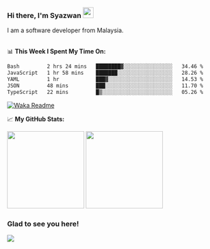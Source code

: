 ### Hi there, I'm Syazwan <img src="https://media.giphy.com/media/hvRJCLFzcasrR4ia7z/giphy.gif" width="25px">
I am a software developer from Malaysia.
<br/><br/>

📊 **This Week I Spent My Time On:**
<!--START_SECTION:waka-->

```txt
Bash         2 hrs 24 mins   ████████▓░░░░░░░░░░░░░░░░   34.46 %
JavaScript   1 hr 58 mins    ███████░░░░░░░░░░░░░░░░░░   28.26 %
YAML         1 hr            ███▓░░░░░░░░░░░░░░░░░░░░░   14.53 %
JSON         48 mins         ███░░░░░░░░░░░░░░░░░░░░░░   11.70 %
TypeScript   22 mins         █▒░░░░░░░░░░░░░░░░░░░░░░░   05.26 %
```

<!--END_SECTION:waka-->
[![Waka Readme](https://github.com/syazwanz/syazwanz/actions/workflows/wakatime.yml/badge.svg)](https://github.com/syazwanz/syazwanz/actions/workflows/wakatime.yml)

📈 **My GitHub Stats:**

<p>
  <img height="180em" src="https://github-readme-stats.vercel.app/api?username=syazwanz&show_icons=true&hide_border=false&&count_private=true&include_all_commits=true" />
  <img height="180em" src="https://github-readme-stats.vercel.app/api/top-langs/?username=syazwanz&exclude_repo=KNN-Image-Classification&show_icons=true&hide_border=false&layout=compact&langs_count=8"/>
</p>

### Glad to see you here!
![](https://visitor-badge.glitch.me/badge?page_id=syazwanz.syazwanz)
